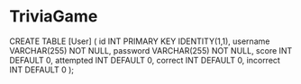 # TriviaGame
 
CREATE TABLE [User] (
    id INT PRIMARY KEY IDENTITY(1,1),
    username VARCHAR(255) NOT NULL,
    password VARCHAR(255) NOT NULL,
    score INT DEFAULT 0,
    attempted INT DEFAULT 0,
    correct INT DEFAULT 0,
    incorrect INT DEFAULT 0
);
